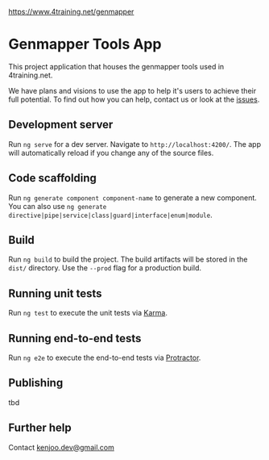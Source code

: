 https://www.4training.net/genmapper


# Genmapper Tools App

This project application that houses the genmapper tools used in 4training.net.

We have plans and visions to use the app to help it's users to achieve their full potential. To find out how you can help, contact us or look at the [issues](https://github.com/4training/npl-tools-client/issues).

## Development server

Run `ng serve` for a dev server. Navigate to `http://localhost:4200/`. The app will automatically reload if you change any of the source files.

## Code scaffolding

Run `ng generate component component-name` to generate a new component. You can also use `ng generate directive|pipe|service|class|guard|interface|enum|module`.

## Build

Run `ng build` to build the project. The build artifacts will be stored in the `dist/` directory. Use the `--prod` flag for a production build.

## Running unit tests

Run `ng test` to execute the unit tests via [Karma](https://karma-runner.github.io).

## Running end-to-end tests

Run `ng e2e` to execute the end-to-end tests via [Protractor](http://www.protractortest.org/).

## Publishing

tbd

## Further help

Contact kenjoo.dev@gmail.com

